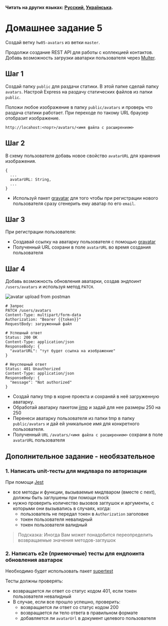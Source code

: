 **Читать на других языках: [Русский](README.md), [Українська](README.ua.md).**

# Домашнее задание 5

Создай ветку `hw05-avatars` из ветки `master`.

Продолжи создание REST API для работы с коллекцией контактов. Добавь возможность загрузки аватарки пользователя через [Multer](https://github.com/expressjs/multer).

## Шаг 1

Создай папку `public` для раздачи статики. В этой папке сделай папку `avatars`. Настрой Express на раздачу статических файлов из папки `public`.

Положи любое изображение в папку `public/avatars` и проверь что раздача статики работает. При переходе по такому URL браузер отобразит изображение.

```shell
http://locahost:<порт>/avatars/<имя файла с расширением>
```

## Шаг 2

В схему пользователя добавь новое свойство `avatarURL` для хранения изображения.

```shell
{
  ...
  avatarURL: String,
  ...
}
```

- Используй пакет [gravatar](https://www.npmjs.com/package/gravatar) для того чтобы при регистрации нового пользователя сразу сгенерить ему аватар по его `email`.

## Шаг 3

При регистрации пользователя:

- Создавай ссылку на аватарку пользователя с помощью [gravatar](https://www.npmjs.com/package/gravatar)
- Полученный URL сохрани в поле `avatarURL` во время создания пользователя

## Шаг 4

Добавь возможность обновления аватарки, создав эндпоинт `/users/avatars` и используя метод `PATCH`.

![avatar upload from postman](./avatar-upload.png)

```shell
# Запрос
PATCH /users/avatars
Content-Type: multipart/form-data
Authorization: "Bearer {{token}}"
RequestBody: загруженный файл

# Успешный ответ
Status: 200 OK
Content-Type: application/json
ResponseBody: {
  "avatarURL": "тут будет ссылка на изображение"
}

# Неуспешный ответ
Status: 401 Unauthorized
Content-Type: application/json
ResponseBody: {
  "message": "Not authorized"
}
```

- Создай папку tmp в корне проекта и сохраняй в неё загруженную аватарку.
- Обработай аватарку пакетом [jimp](https://www.npmjs.com/package/jimp) и задай для нее размеры 250 на 250
- Перенеси аватарку пользователя из папки tmp в папку `public/avatars` и дай ей уникальное имя для конкретного пользователя.
- Полученный `URL` `/avatars/<имя файла с расширением>` сохрани в поле `avatarURL` пользователя

## Дополнительное задание - необязательное

### 1. Написать unit-тесты для мидлвара по авторизации

При помощи [Jest](https://jestjs.io/ru/docs/getting-started)

- все методы и функции, вызываемые мидлваром (вместе с next), должны быть заглушены при помощи mock
- нужно проверить количество вызовов заглушок и аргументы, с которыми они вызывались в случаях, когда:
  - пользователь не передал токен в `Authorization` заголовке
  - токен пользователя невалидный
  - токен пользователя валидный

> Подсказка: Иногда Вам может понадобится переопределить возвращаемые значения методов-заглушок

### 2. Написать e2e (приемочные) тесты для ендпоинта обновления аватарок

Необходимо будет использовать пакет [supertest](https://www.npmjs.com/package/supertest)

Тесты должны проверять:

- возвращается ли ответ со статус кодом 401, если токен пользователя невалидный
- В случае, если все прошло успешно, проверить:
  - возвращается ли ответ со статус кодом 200
  - возвращается ли тело ответа в правильном формате
  - добавляется ли `avatarUrl` в документ целевого пользователя

